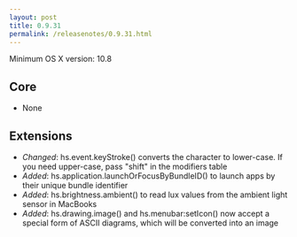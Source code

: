 ```yaml
---
layout: post
title: 0.9.31
permalink: /releasenotes/0.9.31.html
---
```


Minimum OS X version: 10.8

## Core
 * None

## Extensions
 * *Changed*: hs.event.keyStroke() converts the character to lower-case. If you need upper-case, pass "shift" in the modifiers table
 * *Added*: hs.application.launchOrFocusByBundleID() to launch apps by their unique bundle identifier
 * *Added*: hs.brightness.ambient() to read lux values from the ambient light sensor in MacBooks
 * *Added*: hs.drawing.image() and hs.menubar:setIcon() now accept a special form of ASCII diagrams, which will be converted into an image
